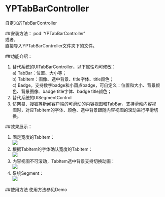 # YPTabBarController
自定义的TabBarController

##安装方法：
pod 'YPTabBarController'<br>
或者，<br>
直接导入YPTabBarController文件夹下的文件。

##功能介绍：

1. 替代系统的UITabBarController，以下属性均可修改：<br>
    a) TabBar：位置、大小等；<br>
    b) TabItem：图像、选中背景、title字体、title颜色；<br>
    c) Badge，支持数字badge和小圆点badge，可自定义：位置和大小、背景颜色、背景图像、badge title字体、badge title颜色；<br>
2. 替代系统的UISegmentControl<br>
3. 仿网易、搜狐等新闻客户端的可滑动的内容视图和TabBar，支持滑动内容视图时，对应TabItem的字体、颜色、选中背景跟随内容视图的滚动进行平滑切换。

##效果展示：
         
1. 固定宽度的TabItem：<br>
![](https://github.com/yuping1989/YPTabBarController/blob/master/YPTabBarController/Demo/FixedItemWidthTab.gif) 
2. 根据TabItem的字体确认宽度的TabItem：<br>
![](https://github.com/yuping1989/YPTabBarController/blob/master/YPTabBarController/Demo/DynamicItemWidthTab.gif)
3. 内容视图不可滚动，TabItem选中背景支持切换动画：<br>
![](https://github.com/yuping1989/YPTabBarController/blob/master/YPTabBarController/Demo/UnscrollTab.gif) 
4. 系统Segment：<br>
![](https://github.com/yuping1989/YPTabBarController/blob/master/YPTabBarController/Demo/Segment.gif) 

##使用方法
使用方法参见Demo

